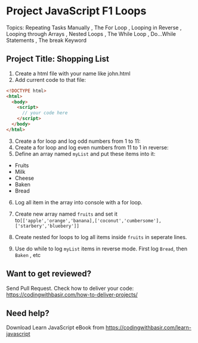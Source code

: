 # Project JavaScript F1 Loops

Topics: Repeating Tasks Manually
, The For Loop
, Looping in Reverse
, Looping through Arrays
, Nested Loops
, The While Loop
, Do...While Statements
, The break Keyword

## Project Title: Shopping List

1. Create a html file with your name like john.html
2. Add current code to that file:

```html
<!DOCTYPE html>
<html>
  <body>
    <script>
      // your code here
    </script>
  </body>
</html>
```

3. Create a for loop and log odd numbers from 1 to 11:
4. Create a for loop and log even numbers from 11 to 1 in reverse:
5. Define an array named `myList` and put these items into it:

- Fruits
- Milk
- Cheese
- Baken
- Bread

6. Log all item in the array into console with a for loop.

7. Create new array named `fruits` and set it to`[['apple','orange','banana],['coconut','cumbersome'],['starbery','bluebery']]`

8. Create nested for loops to log all items inside `fruits` in seperate lines.

9. Use do while to log `myList` items in reverse mode. First log `Bread`, then `Baken` , etc

## Want to get reviewed?

Send Pull Request. Check how to deliver your code: https://codingwithbasir.com/how-to-deliver-projects/

## Need help?

Download Learn JavaScript eBook from https://codingwithbasir.com/learn-javascript
